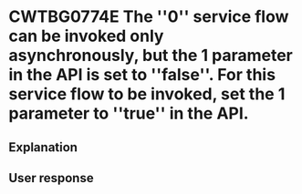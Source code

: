 # CWTBG0774E The ''0'' service flow can be invoked only asynchronously, but the 1 parameter in the API is set to ''false''. For this service flow to be invoked, set the 1 parameter to ''true'' in the API.

## Explanation

## User response